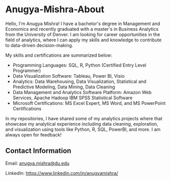 # Anugya-Mishra-About

Hello, I'm Anugya Mishra! I have a bachelor's degree in Management and Economics and recently graduated with a master's in Business Analytics from the University of Denver. I am looking for career opportunities in the field of analytics,  where I can apply my skills and knowledge to contribute to data-driven decision-making. 

My skills and certifications are summarized below:
* Programming Languages: SQL, R, Python (Certified Entry Level Programmer)
* Data Visualization Software: Tableau, Power BI, Visio
* Analytics: Data Warehousing, Data Visualization, Statistical and Predictive Modeling, Data Mining, Data Cleaning
* Data Management and Analytics Software Platform: Amazon Web Services, Apache Hadoop IBM SPSS Statistical Software
* Microsoft Certifications: MS Excel Expert, MS Word, and MS PowerPoint Certifications

In my repositories, I have shared some of my analytics projects where that showcase my analytical experience including data cleaning, exploration, and visualization using tools like Python, R, SQL, PowerBI, and more. I am always open for feedback!


## Contact Information

Email: anugya.mishra@du.edu

LinkedIn: https://www.linkedin.com/in/anugyamishra/ 


